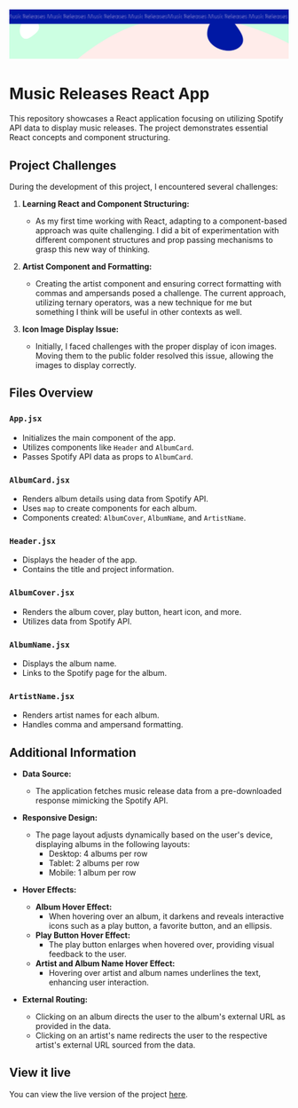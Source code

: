 <h1 align="center">
  <a href="">
    <img src="/src/assets/music-releases.svg" alt="Project Banner Image">
  </a>
</h1>

# Music Releases React App

This repository showcases a React application focusing on utilizing Spotify API data to display music releases. The project demonstrates essential React concepts and component structuring.

## Project Challenges

During the development of this project, I encountered several challenges:

1. **Learning React and Component Structuring:**
   - As my first time working with React, adapting to a component-based approach was quite challenging. I did a bit of experimentation with different component structures and prop passing mechanisms to grasp this new way of thinking.

2. **Artist Component and Formatting:**
   - Creating the artist component and ensuring correct formatting with commas and ampersands posed a challenge. The current approach, utilizing ternary operators, was a new technique for me but something I think will be useful in other contexts as well.

3. **Icon Image Display Issue:**
   - Initially, I faced challenges with the proper display of icon images. Moving them to the public folder resolved this issue, allowing the images to display correctly.

## Files Overview

### `App.jsx`

- Initializes the main component of the app.
- Utilizes components like `Header` and `AlbumCard`.
- Passes Spotify API data as props to `AlbumCard`.

### `AlbumCard.jsx`

- Renders album details using data from Spotify API.
- Uses `map` to create components for each album.
- Components created: `AlbumCover`, `AlbumName`, and `ArtistName`.

### `Header.jsx`

- Displays the header of the app.
- Contains the title and project information.

### `AlbumCover.jsx`

- Renders the album cover, play button, heart icon, and more.
- Utilizes data from Spotify API.

### `AlbumName.jsx`

- Displays the album name.
- Links to the Spotify page for the album.

### `ArtistName.jsx`

- Renders artist names for each album.
- Handles comma and ampersand formatting.

## Additional Information

- **Data Source:**
  - The application fetches music release data from a pre-downloaded response mimicking the Spotify API.

- **Responsive Design:**
  - The page layout adjusts dynamically based on the user's device, displaying albums in the following layouts:
    - Desktop: 4 albums per row
    - Tablet: 2 albums per row
    - Mobile: 1 album per row

- **Hover Effects:**
  - **Album Hover Effect:**
    - When hovering over an album, it darkens and reveals interactive icons such as a play button, a favorite button, and an ellipsis.
  - **Play Button Hover Effect:**
    - The play button enlarges when hovered over, providing visual feedback to the user.
  - **Artist and Album Name Hover Effect:**
    - Hovering over artist and album names underlines the text, enhancing user interaction.

- **External Routing:**
  - Clicking on an album directs the user to the album's external URL as provided in the data.
  - Clicking on an artist's name redirects the user to the respective artist's external URL sourced from the data.

## View it live

You can view the live version of the project [here](https://music-releases-veronica-astrom.netlify.app/).
